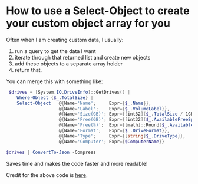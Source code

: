 # How to use a Select-Object to create your custom object array for you

Often when I am creating custom data, I usually:

1. run a query to get the data I want
2. iterate through that returned list and create new objects 
3. add these objects to a separate array holder
4. return that.

You can merge this with something like:

```powershell
 $drives = [System.IO.DriveInfo]::GetDrives() |
    Where-Object {$_.TotalSize} |
    Select-Object   @{Name='Name';     Expr={$_.Name}},
                    @{Name='Label';    Expr={$_.VolumeLabel}},
                    @{Name='Size(GB)'; Expr={[int32]($_.TotalSize / 1GB)}},
                    @{Name='Free(GB)'; Expr={[int32]($_.AvailableFreeSpace / 1GB)}},
                    @{Name='Free(%)';  Expr={[math]::Round($_.AvailableFreeSpace / $_.TotalSize,2)*100}},
                    @{Name='Format';   Expr={$_.DriveFormat}},
                    @{Name='Type';     Expr={[string]$_.DriveType}},
                    @{Name='Computer'; Expr={$ComputerName}}

$drives | ConvertTo-Json -Compress
```

Saves time and makes the code faster and more readable!

Credit for the above code is [here](https://xainey.github.io/2017/powershell-electron-demo/).